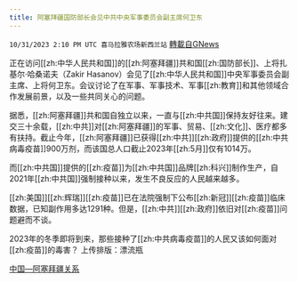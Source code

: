 ```yaml
---
title: 阿塞拜疆国防部长会见中共中央军事委员会副主席何卫东
---
```

`10/31/2023 2:10 PM UTC 喜马拉雅农场新西兰站` [轉載自GNews](https://gnews.org/articles/1904142)

正在访问[[zh:中华人民共和国]]的[[zh:阿塞拜疆]]共和国[[zh:国防部长]]、上将扎基尔·哈桑诺夫（Zakir Hasanov）会见了[[zh:中华人民共和国]]中央军事委员会副主席、上将何卫东。会议讨论了在军事、军事技术、军事[[zh:教育]]和其他领域合作发展前景，以及一些共同关心的问题。

据悉，[[zh:阿塞拜疆]]共和国自独立以来，一直与[[zh:中共国]]保持友好往来。建交三十余载，[[zh:中共]]对[[zh:阿塞拜疆]]的军事、贸易、[[zh:文化]]、医疗都多有扶持。截止今年，[[zh:阿塞拜疆]]已获得[[zh:中共]][[zh:政府]]提供的[[zh:中共病毒疫苗]]900万剂，而该国总人口截止2023年[[zh:5月]]仅有1014万。

而[[zh:中共国]]提供的[[zh:疫苗]]为[[zh:中共国]]品牌[[zh:科兴]]制作生产，自2021年[[zh:中共国]]强制接种以来，发生不良反应的人民越来越多。

[[zh:美国]][[zh:辉瑞]][[zh:疫苗]]已在法院强制下公布[[zh:新冠]][[zh:疫苗]]临床数据，已知副作用多达1291种。但是，[[zh:中共]][[zh:政府]]依旧对[[zh:疫苗]]问题避而不谈。

2023年的冬季即将到来，那些接种了[[zh:中共病毒疫苗]]的人民又该如何面对[[zh:疫苗]]的毒害？
上传排版：漂流瓶

[中国—阿塞拜疆关系](https://zh.wikipedia.org/wiki/中国—阿塞拜疆关系)
